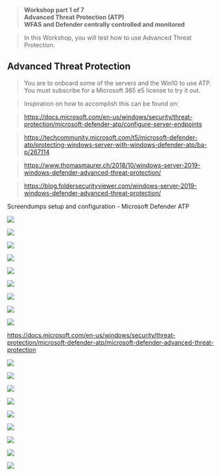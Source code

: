 >   **Workshop part 1 of 7**  
>   **Advanced Threat Protection (ATP)**  
>   **WFAS and Defender centrally controlled and monitored**

>   In this Workshop, you will test how to use Advanced Threat Protection.

Advanced Threat Protection
--------------------------

>   You are to onboard some of the servers and the Win10 to use ATP. You must
>   subscribe for a Microsoft 365 e5 license to try it out.

>   Inspiration on how to accomplish this can be found on:

>   <https://docs.microsoft.com/en-us/windows/security/threat-protection/microsoft-defender-atp/configure-server-endpoints>

>   <https://techcommunity.microsoft.com/t5/microsoft-defender-atp/protecting-windows-server-with-windows-defender-atp/ba-p/267114>

>   <https://www.thomasmaurer.ch/2018/10/windows-server-2019-windows-defender-advanced-threat-protection/>

>   <https://blog.foldersecurityviewer.com/windows-server-2019-windows-defender-advanced-threat-protection/>

Screendumps setup and configuration - Microsoft Defender ATP

![](media/03115049f96c0c15d28b80bb172973ab.png)

![](media/230d2b4333f317db850296b068708488.png)

![](media/ecb1df63f7deba807e71f902196d69dd.png)

![](media/7d996f3d30bcd1757b869f3944038bd5.png)

![](media/5deb26f5c2e703a504bd95e2e3d364d8.png)

![](media/c080e2fecc3219c2c971f05fee48e882.png)

![](media/6c700d61577234cc63ab6a0878cdf16b.png)

![](media/bb6c4e3e5548b4a6a6d4da7f6f4eb539.png)

![](media/07a30df0f0b300a11e9a7807161f6983.png)

<https://docs.microsoft.com/en-us/windows/security/threat-protection/microsoft-defender-atp/microsoft-defender-advanced-threat-protection>

![](media/e14ab7bfcd967db792260cd3adfb918e.png)

![](media/686b7cf5640069b5f11d1278d0b339cf.png)

![](media/4a647555bba00dac21c807369f1d6c9b.png)

![](media/7cacec6aecc1809efdf75bdf2c6f944d.png)

![](media/518d8aeb5ed246bbbd7f981b1726ee97.png)

![](media/91e17aee851891d521c80d1b3ccd36c4.png)

![](media/38d67c749e2d95bcdd448a007d914f3a.png)

![](media/4c5a08d5fbf5abe81d1f95484bbdd3e5.png)

![](media/93ba139b0055be7e918915bf3fb88505.png)
